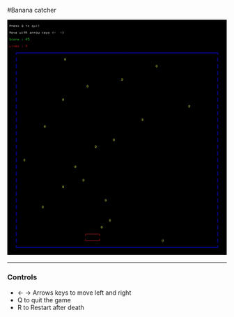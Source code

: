 #Banana catcher

![Demo image](image.jpeg)

---

### Controls

- <- -> Arrows keys to move left and right
- Q to quit the game
- R to Restart after death
